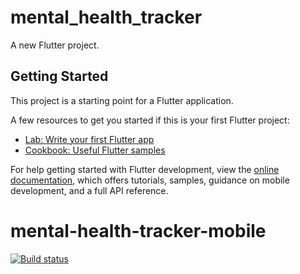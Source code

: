 # mental_health_tracker

A new Flutter project.

## Getting Started

This project is a starting point for a Flutter application.

A few resources to get you started if this is your first Flutter project:

- [Lab: Write your first Flutter app](https://docs.flutter.dev/get-started/codelab)
- [Cookbook: Useful Flutter samples](https://docs.flutter.dev/cookbook)

For help getting started with Flutter development, view the
[online documentation](https://docs.flutter.dev/), which offers tutorials,
samples, guidance on mobile development, and a full API reference.
# mental-health-tracker-mobile

[![Build status](https://build.appcenter.ms/v0.1/apps/f073d16d-6bd1-4762-95aa-f5228b46d54a/branches/main/badge)](https://appcenter.ms)